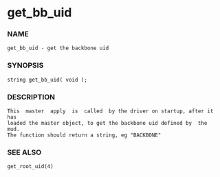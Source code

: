 # get_bb_uid

### NAME

    get_bb_uid - get the backbone uid

### SYNOPSIS

    string get_bb_uid( void );

### DESCRIPTION

    This  master  apply  is  called  by the driver on startup, after it has
    loaded the master object, to get the backbone uid defined by  the  mud.
    The function should return a string, eg "BACKBONE"

### SEE ALSO

    get_root_uid(4)

